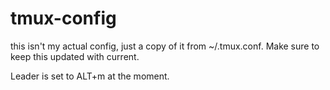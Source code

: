 # tmux-config

this isn't my actual config, just a copy of it from ~/.tmux.conf. Make sure to keep this updated with current.

Leader is set to ALT+m at the moment.  
